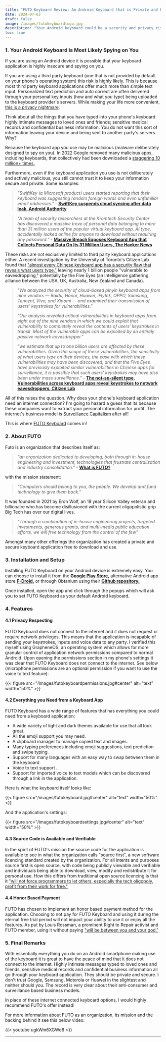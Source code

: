 ```yaml
---
title: "FUTO Keyboard Review: An Android Keyboard that is Private and Functional"
date: 2024-07-03
draft: false
image: /images/futokeyboardlogo.jpg
description: "Your Android keyboard could be a security and privacy risk. Here is why you should use FUTO Keyboard instead!"
toc: true
---
```


### 1. Your Android Keyboard is Most Likely Spying on You

If you are using an Android device it is possible that your keyboard application is highly insecure and spying on you. 

If you are using a third party keyboard (one that is not provided by default on your phone's operating system) this risk is highly likely. This is because most third party keyboard applications offer much more than simple text input. Personalized text prediction and auto correct are often delivered through your personal key inputs (how and what you type) being uploaded to the keyboard provider's servers. While making your life more convenient, [this is a privacy nightmare](https://www.howtogeek.com/335428/smartphone-keyboards-are-a-privacy-nightmare/#why-keyboards-are-so-dangerous). 

Think about all the things that you have typed into your phone's keyboard: highly intimate messages to loved ones and friends; sensitive medical records and confidential business information. You do not want this sort of information leaving your device and being sent to another party's servers. Why?

Because the keyboard app you use may be malicious (malware deliberately designed to spy on you). In 2022 Google removed many malicious apps, including keyboards, that collectively had been downloaded a [staggering 10 million+ times.](https://wp.nyu.edu/itsecurity/2022/07/29/android-users-confirm-you-dont-have-malicious-apps-on-your-device/)

Furthermore, even if the keyboard application you use is not deliberately and actively malicious, you still cannot trust it to keep your information secure and private. Some examples: 

>*"SwiftKey (a Microsoft product) users started reporting that their keyboard was suggesting random foreign words and even unfamiliar email addresses."* - [**SwiftKey suspends cloud syncing after data leak, Android Authority**](https://www.androidauthority.com/swiftkey-suspends-service-data-leak-706680/)

>*"A team of security researchers at the Kromtech Security Center has discovered a massive trove of personal data belonging to more than 31 million users of the popular virtual keyboard app, AI.type, accidentally leaked online for anyone to download without requiring any password."* - [**Massive Breach Exposes Keyboard App that Collects Personal Data On Its 31 Million Users, The Hacker News**](https://thehackernews.com/2017/12/keyboard-data-breach.html)

These risks are not exclusively limited to third party keyboard applications either. A recent investigation by the University of Toronto's Citizen Lab found that ["almost every Chinese keyboard app has a security flaw that reveals what users type,"](https://www.technologyreview.com/2024/04/24/1091740/chinese-keyboard-app-security-encryption/) leaving nearly 1 billion people "vulnerable to eavesdropping," potentially by the Five Eyes (an intelligence gathering alliance between the USA, UK, Australia, New Zealand and Canada).

>*"We analyzed the security of cloud-based pinyin keyboard apps from nine vendors — Baidu, Honor, Huawei, iFlytek, OPPO, Samsung, Tencent, Vivo, and Xiaomi — and examined their transmission of users’ keystrokes for vulnerabilities."*
>
>*"Our analysis revealed critical vulnerabilities in keyboard apps from eight out of the nine vendors in which we could exploit that vulnerability to completely reveal the contents of users’ keystrokes in transit. Most of the vulnerable apps can be exploited by an entirely passive network eavesdropper."*
>
>*"we estimate that up to one billion users are affected by these vulnerabilities. Given the scope of these vulnerabilities, the sensitivity of what users type on their devices, the ease with which these vulnerabilities may have been discovered, and that the Five Eyes have previously exploited similar vulnerabilities in Chinese apps for surveillance, it is possible that such users’ keystrokes may have also been under mass surveillance."* - [**The not-so-silent type, Vulnerabilities across keyboard apps reveal keystrokes to network eavesdroppers, Citizen Lab** ](https://citizenlab.ca/2024/04/vulnerabilities-across-keyboard-apps-reveal-keystrokes-to-network-eavesdroppers/)

All of this raises the question. Why does your phone's keyboard application need an internet connection? I'm going to hazard a guess that its because these companies want to extract your personal information for profit. The internet's business model is [Surveillance Capitalism](https://www.theguardian.com/books/2019/oct/04/shoshana-zuboff-surveillance-capitalism-assault-human-automomy-digital-privacy) after all! 

This is where [FUTO Keyboard](https://keyboard.futo.org/) comes in! 

### 2. About FUTO

Futo is an organization that describes itself as:

>*"an organization dedicated to developing, both through in-house engineering and investment, technologies that frustrate centralization and industry consolidation."* - **[What is FUTO?](https://futo.org/about/what-is-futo/)** 

with the mission statement:

>*"Computers should belong to you, the people. We develop and fund technology to give them back."* 

It was founded in 2021 by Eron Wolf, an 18 year Silicon Valley veteran and billionaire who has become disillusioned with the current oligopolistic grip Big Tech has over our digital lives. 

>*"Through a combination of in-house engineering projects, targeted investments, generous grants, and multi-media public education efforts, we will free technology from the control of the few"* 

Amongst many other offerings the organization has created a private and secure keyboard application free to download and use. 
### 3. Installation and Setup

Installing FUTO Keyboard on your Android device is extremely easy. You can choose to install it from the **[Google Play Store,](https://play.google.com/store/apps/details?id=org.futo.inputmethod.latin.playstore)** alternative Android app store **[F-Droid,](https://app.futo.org/fdroid/repo/)** or through Obtanium using their **[Github repository.](https://github.com/futo-org/android-keyboard/releases)** 

Once installed, open the app and click through the popups which will ask you to set FUTO Keyboard as your default Android keyboard.

### 4. Features 

#### 4.1 Privacy Respecting

FUTO Keyboard does not connect to the internet and it does not request or require network privileges. This means that the application is incapable of sending your keystrokes, inputs and voice data to any party. I verified this myself using GrapheneOS, an operating system which allows for more granular control of application network permissions compared to normal Android. Upon opening the permissions section in my phone's settings it was clear that FUTO Keyboard does not connect to the internet. See below (microphone permissions are an optional permission if you want to use the voice to text feature): 

{{< figure src="/images/futokeyboardpermissions.jpg#center" alt="text" width="50%" >}}

#### 4.2 Everything you Need from a Keyboard App

FUTO Keyboard has a wide range of features that has everything you could need from a keyboard application: 

* A wide variety of light and dark themes available for use that all look great.
* All the emoji support you may need.
* A clipboard manager to manage copied text and images.
* Many typing preferences including emoji suggestions, text prediction and swipe typing.
* Support for many languages with an easy way to swap between them in the keyboard.
* Voice to text support .
* Support for imported voice to text models which can be discovered through a link in the application.

Here is what the keyboard itself looks like:

{{< figure src="/images/futokeyboard.jpg#center" alt="text" width="50%" >}}

And the application's settings:

{{< figure src="/images/futokeyboardsettings.jpg#center" alt="text" width="50%" >}}

#### 4.3 Source Code is Available and Verifiable

In the spirit of FUTO's mission the source code for the application is available to see in what the organization calls "source first", a new software licencing standard created by the organization. For all intents and purposes source first is open source, with code being publicly viewable and verifiable and individuals being able to download, view, modify and redistribute it for personal use. How this differs from traditional open source licencing is that it ["will not force programmers to let others, especially the tech oligopoly, profit from their work for free."](https://futo.org/about/futo-statement-on-opensource/) 

#### 4.4 Honor Based Payment 

FUTO has chosen to implement an honor based payment method for the application. Choosing to not pay for FUTO Keyboard and using it during the eternal free trial period will not impact your ability to use it or enjoy all the features. As put by Louis Rossman, a prominent Right to Repair activist and FUTO member, using it without paying ["will be between you and your god."](https://www.youtube.com/watch?v=GYX92lLpZ20)

### 5. Final Remarks

With essentially everything you do on an Android smartphone making use of the keyboard it is great to have the peace of mind that it does not connect to the internet. Highly intimate messages typed to loved ones and friends, sensitive medical records and confidential business information all go through your keyboard application. They should be private and secure. I don't trust Google, Samsung, Motorola or Huawei in the slightest and neither should you. The record is very clear about their anti-consumer and surveillance based business models. 

In place of these internet connected keyboard options, I would highly recommend FUTO's offer instead! 

For more information about FUTO as an organization, its mission and the backing behind it see this below video:

{{< youtube ugkWm6XGWo8 >}}

* * *
